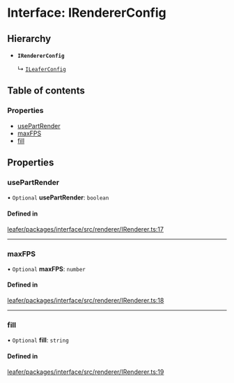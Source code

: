 # Interface: IRendererConfig

## Hierarchy

- **`IRendererConfig`**

  ↳ [`ILeaferConfig`](ILeaferConfig.md)

## Table of contents

### Properties

- [usePartRender](IRendererConfig.md#usepartrender)
- [maxFPS](IRendererConfig.md#maxfps)
- [fill](IRendererConfig.md#fill)

## Properties

### usePartRender

• `Optional` **usePartRender**: `boolean`

#### Defined in

[leafer/packages/interface/src/renderer/IRenderer.ts:17](https://github.com/leaferjs/leafer/blob/fd13609/packages/interface/src/renderer/IRenderer.ts#L17)

___

### maxFPS

• `Optional` **maxFPS**: `number`

#### Defined in

[leafer/packages/interface/src/renderer/IRenderer.ts:18](https://github.com/leaferjs/leafer/blob/fd13609/packages/interface/src/renderer/IRenderer.ts#L18)

___

### fill

• `Optional` **fill**: `string`

#### Defined in

[leafer/packages/interface/src/renderer/IRenderer.ts:19](https://github.com/leaferjs/leafer/blob/fd13609/packages/interface/src/renderer/IRenderer.ts#L19)
